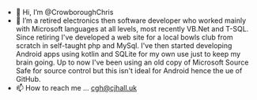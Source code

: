 - 👋 Hi, I’m @CrowboroughChris
- 👀 I’m a retired electronics then software developer who worked mainly with Microsoft languages at all levels, most recently VB.Net and T-SQL.
Since retiring I've developed a web site for a local bowls club from scratch in self-taught php and MySql. I've then started developing Android apps using kotlin and SQLite for my own use just to keep my brain going.
Up to now I've been using an old copy of Microsoft Source Safe for source control but this isn't ideal for Android hence the ue of GitHub.
- 📫 How to reach me ... cgh@cjhall.uk
<!---
CrowboroughChris/CrowboroughChris is a ✨ special ✨ repository because its `README.md` (this file) appears on your GitHub profile.
You can click the Preview link to take a look at your changes.
--->
